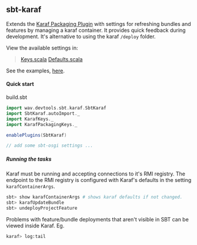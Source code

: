 ## sbt-karaf

Extends the [Karaf Packaging Plugin](KarafPackagingPlugin.md) with settings for refreshing bundles and features by managing a karaf container. It provides quick feedback during development. It's alternative to using the karaf `/deploy` folder.

View the available settings in:
  >[Keys.scala](sbt-karaf/src/main/scala/wav/devtools/sbt/karaf/Keys.scala)
  >[Defaults.scala](sbt-karaf/src/main/scala/wav/devtools/sbt/karaf/Defaults.scala)

See the examples, [here](sbt-karaf/src/sbt-test).

#### Quick start

build.sbt
```scala
import wav.devtools.sbt.karaf.SbtKaraf
import SbtKaraf.autoImport._
import KarafKeys._
import KarafPackagingKeys._

enablePlugins(SbtKaraf)

// add some sbt-osgi settings ...

```

##### Running the tasks

Karaf must be running and accepting connections to it's RMI registry. The endpoint to the RMI registry is configured with Karaf's defaults in the setting `karafContainerArgs`.

```bash
sbt> show karafContainerArgs # shows karaf defaults if not changed.
sbt> karafUpdateBundle
sbt> undeployProjectFeature
```

Problems with feature/bundle deployments that aren't visible in SBT can be viewed inside Karaf. Eg.

```bash
karaf> log:tail
```
